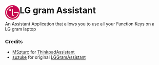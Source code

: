 <div><img src="LGgramAssistant/Assets.xcassets/AppIcon.appiconset/appIcon-64-min.png" width="48" height="48" align="left"/><h1>LG gram Assistant</h1></div>
An Assistant Application that allows you to use all your Function Keys on a LG gram laptop

### Credits
- [MSzturc](https://github.com/MSzturc) for [ThinkpadAssistant](https://github.com/MSzturc/ThinkpadAssistant)
- [suzuke](https://github.com/suzuke) for original [LGGramAssistant](https://github.com/suzuke/LGGramAssistant)
